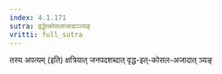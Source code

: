 ```yaml
---
index: 4.1.171
sutra: वृद्धेत्कोसलाजादाञ्ञ्यङ्
vritti: full_sutra
---
```


तस्य अपत्यम् (इति) क्षत्रियात् जनपदशब्दात् वृद्ध-इत्-कोसल-अजादात् ञ्यङ्